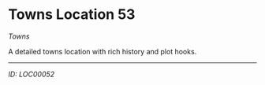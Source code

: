 # Towns Location 53

*Towns*

A detailed towns location with rich history and plot hooks.

---
*ID: LOC00052*